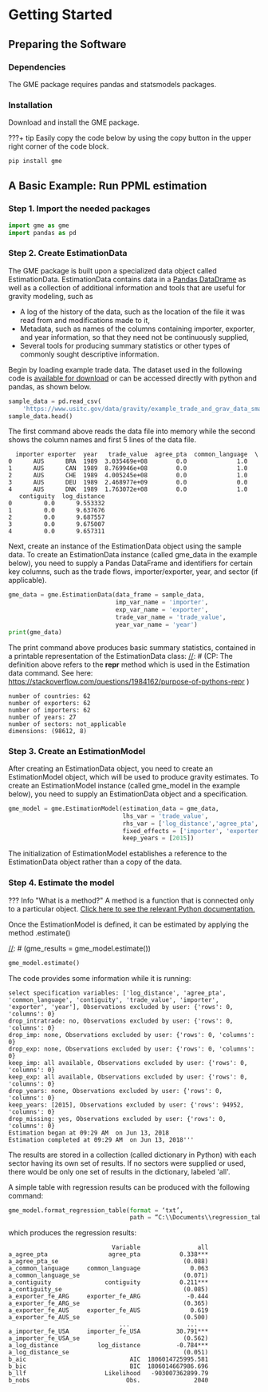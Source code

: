 # Getting Started

## Preparing the Software

### Dependencies

The GME package requires pandas and statsmodels packages.

### Installation

Download and install the GME package.

???+ tip
    Easily copy the code below by using the copy button in the upper right corner of the code block.  
    
```python
pip install gme
```

## A Basic Example: Run PPML estimation

### Step 1. Import the needed packages
``` python
import gme as gme
import pandas as pd
```

### Step 2. Create EstimationData

The GME package is built upon a specialized data object called EstimationData. EstimationData contains data in a [Pandas DataDrame](http://pandas.pydata.org/pandas-docs/stable/dsintro.html#dataframe) as well as a collection of additional information and tools that are useful for gravity modeling, such as 

* A log of the history of the data, such as the location of the file it was read from and modifications made to it,
* Metadata, such as names of the columns containing importer, exporter, and year information, so that they need not be continuously supplied,
* Several tools for producing summary statistics or other types of commonly sought descriptive information.

Begin by loading example trade data.  The dataset used in the following code is [available for download](https://www.usitc.gov/data/gravity/example_trade_and_grav_data_small.csv) or can be accessed directly with python and pandas, as shown below.

```python
sample_data = pd.read_csv(
    'https://www.usitc.gov/data/gravity/example_trade_and_grav_data_small.csv')
sample_data.head()
```
The first command above reads the data file into memory while the second shows the column names and first 5 lines of the data file.
```console
  importer exporter  year   trade_value  agree_pta  common_language  \
0      AUS      BRA  1989  3.035469e+08        0.0              1.0   
1      AUS      CAN  1989  8.769946e+08        0.0              1.0   
2      AUS      CHE  1989  4.005245e+08        0.0              1.0   
3      AUS      DEU  1989  2.468977e+09        0.0              0.0   
4      AUS      DNK  1989  1.763072e+08        0.0              1.0   
   contiguity  log_distance  
0         0.0      9.553332  
1         0.0      9.637676  
2         0.0      9.687557  
3         0.0      9.675007  
4         0.0      9.657311 
```

Next, create an instance of the EstimationData object using the sample data. To create an EstimationData instance (called gme_data in the example below), you need to supply a Pandas DataFrame and identifiers for certain key columns, such as the trade flows, importer/exporter, year, and sector (if applicable).


```python
gme_data = gme.EstimationData(data_frame = sample_data,
                              imp_var_name = 'importer',
                              exp_var_name = 'exporter',
                              trade_var_name = 'trade_value',
                              year_var_name = 'year')
print(gme_data)
```
The print command above produces basic summary statistics, contained in a printable representation of the EstimationData class:
[//]: # (CP: The definition above refers to the __repr__ method which is used in the Estimation data command. See here: https://stackoverflow.com/questions/1984162/purpose-of-pythons-repr )

```console
number of countries: 62 
number of exporters: 62 
number of importers: 62 
number of years: 27 
number of sectors: not_applicable 
dimensions: (98612, 8)
```

### Step 3. Create an EstimationModel
After creating an EstimationData object, you need to create an EstimationModel object, which will be used to produce gravity estimates.  To create an EstimationModel instance (called gme_model in the example below), you need to supply an EstimationData object and a specification.

```python
gme_model = gme.EstimationModel(estimation_data = gme_data,
                                lhs_var = 'trade_value',
                                rhs_var = ['log_distance','agree_pta','common_language','contiguity'],
                                fixed_effects = ['importer', 'exporter'],
                                keep_years = [2015])
```

The initialization of EstimationModel establishes a reference to the EstimationData object rather than a copy of the data.

[//]: # (SS: People may be worried here that we are creating three copies of the data in memory: gme_data, EstimationData, and EstimationModel. Does Python copy the data in this case or just saves a pointer to gme_data?)

### Step 4. Estimate the model

??? Info "What is a method?"
    A method is a function that is connected only to a particular object. [Click here to see the relevant Python documentation.](https://docs.python.org/3/tutorial/classes.html#instance-objects)
    
Once the EstimationModel is defined, it can be estimated by applying the method .estimate()

[//]: # (gme_results = gme_model.estimate())
```python
gme_model.estimate()
```

The code provides some information while it is running:

```console
select specification variables: ['log_distance', 'agree_pta', 'common_language', 'contiguity', 'trade_value', 'importer', 'exporter', 'year'], Observations excluded by user: {'rows': 0, 'columns': 0}
drop_intratrade: no, Observations excluded by user: {'rows': 0, 'columns': 0}
drop_imp: none, Observations excluded by user: {'rows': 0, 'columns': 0}
drop_exp: none, Observations excluded by user: {'rows': 0, 'columns': 0}
keep_imp: all available, Observations excluded by user: {'rows': 0, 'columns': 0}
keep_exp: all available, Observations excluded by user: {'rows': 0, 'columns': 0}
drop_years: none, Observations excluded by user: {'rows': 0, 'columns': 0}
keep_years: [2015], Observations excluded by user: {'rows': 94952, 'columns': 0}
drop_missing: yes, Observations excluded by user: {'rows': 0, 'columns': 0}
Estimation began at 09:29 AM  on Jun 13, 2018
Estimation completed at 09:29 AM  on Jun 13, 2018'''
```

The results are stored in a collection (called dictionary in Python) with each sector having its own set of results. If no sectors were supplied or used, there would be only one set of results in the dictionary, labeled 'all'.


A simple table with regression results can be produced with the following command: 

```python
gme_model.format_regression_table(format = ‘txt’,
                                  path = “C:\\Documents\\regression_table.txt”)
```
which produces the regression results:
```console                                
                             Variable                all
a_agree_pta                 agree_pta           0.338***
a_agree_pta_se                                   (0.088)
a_common_language     common_language              0.063
a_common_language_se                             (0.071)
a_contiguity               contiguity           0.211***
a_contiguity_se                                  (0.085)
a_exporter_fe_ARG     exporter_fe_ARG             -0.444
a_exporter_fe_ARG_se                             (0.365)
a_exporter_fe_AUS     exporter_fe_AUS              0.619
a_exporter_fe_AUS_se                             (0.500)
                               ...                ...
a_importer_fe_USA     importer_fe_USA          30.791***
a_importer_fe_USA_se                             (0.562)
a_log_distance           log_distance          -0.784***
a_log_distance_se                                (0.051)
b_aic                             AIC  1806014725995.581
b_bic                             BIC  1806014667986.696
b_llf                      Likelihood   -903007362899.79
b_nobs                           Obs.               2040                                
```
